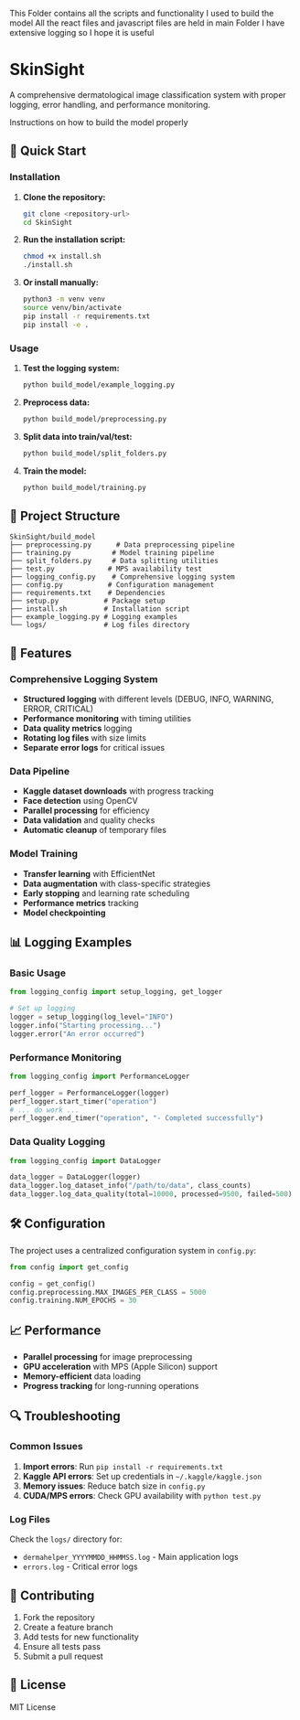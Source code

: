This Folder contains all the scripts and functionality I used to build the model
All the react files and javascript files are held in main Folder
I have extensive logging so I hope it is useful 

# SkinSight

A comprehensive dermatological image classification system with proper logging, error handling, and performance monitoring.

Instructions on how to build the model properly
## 🚀 Quick Start

### Installation

1. **Clone the repository:**
   ```bash
   git clone <repository-url>
   cd SkinSight
   ```

2. **Run the installation script:**
   ```bash
   chmod +x install.sh
   ./install.sh
   ```

3. **Or install manually:**
   ```bash
   python3 -m venv venv
   source venv/bin/activate
   pip install -r requirements.txt
   pip install -e .
   ```

### Usage

1. **Test the logging system:**
   ```bash
   python build_model/example_logging.py
   ```

2. **Preprocess data:**
   ```bash
   python build_model/preprocessing.py
   ```

3. **Split data into train/val/test:**
   ```bash
   python build_model/split_folders.py
   ```

4. **Train the model:**
   ```bash
   python build_model/training.py
   ```

## 📁 Project Structure

```
SkinSight/build_model
├── preprocessing.py      # Data preprocessing pipeline
├── training.py          # Model training pipeline
├── split_folders.py     # Data splitting utilities
├── test.py             # MPS availability test
├── logging_config.py    # Comprehensive logging system
├── config.py           # Configuration management
├── requirements.txt    # Dependencies
├── setup.py           # Package setup
├── install.sh         # Installation script
├── example_logging.py # Logging examples
└── logs/              # Log files directory
```

## 🔧 Features

### Comprehensive Logging System
- **Structured logging** with different levels (DEBUG, INFO, WARNING, ERROR, CRITICAL)
- **Performance monitoring** with timing utilities
- **Data quality metrics** logging
- **Rotating log files** with size limits
- **Separate error logs** for critical issues

### Data Pipeline
- **Kaggle dataset downloads** with progress tracking
- **Face detection** using OpenCV
- **Parallel processing** for efficiency
- **Data validation** and quality checks
- **Automatic cleanup** of temporary files

### Model Training
- **Transfer learning** with EfficientNet
- **Data augmentation** with class-specific strategies
- **Early stopping** and learning rate scheduling
- **Performance metrics** tracking
- **Model checkpointing**

## 📊 Logging Examples

### Basic Usage
```python
from logging_config import setup_logging, get_logger

# Set up logging
logger = setup_logging(log_level="INFO")
logger.info("Starting processing...")
logger.error("An error occurred")
```

### Performance Monitoring
```python
from logging_config import PerformanceLogger

perf_logger = PerformanceLogger(logger)
perf_logger.start_timer("operation")
# ... do work ...
perf_logger.end_timer("operation", "- Completed successfully")
```

### Data Quality Logging
```python
from logging_config import DataLogger

data_logger = DataLogger(logger)
data_logger.log_dataset_info("/path/to/data", class_counts)
data_logger.log_data_quality(total=10000, processed=9500, failed=500)
```

## 🛠️ Configuration

The project uses a centralized configuration system in `config.py`:

```python
from config import get_config

config = get_config()
config.preprocessing.MAX_IMAGES_PER_CLASS = 5000
config.training.NUM_EPOCHS = 30
```

## 📈 Performance

- **Parallel processing** for image preprocessing
- **GPU acceleration** with MPS (Apple Silicon) support
- **Memory-efficient** data loading
- **Progress tracking** for long-running operations

## 🔍 Troubleshooting

### Common Issues

1. **Import errors**: Run `pip install -r requirements.txt`
2. **Kaggle API errors**: Set up credentials in `~/.kaggle/kaggle.json`
3. **Memory issues**: Reduce batch size in `config.py`
4. **CUDA/MPS errors**: Check GPU availability with `python test.py`

### Log Files

Check the `logs/` directory for:
- `dermahelper_YYYYMMDD_HHMMSS.log` - Main application logs
- `errors.log` - Critical error logs

## 🤝 Contributing

1. Fork the repository
2. Create a feature branch
3. Add tests for new functionality
4. Ensure all tests pass
5. Submit a pull request

## 📄 License
MIT License